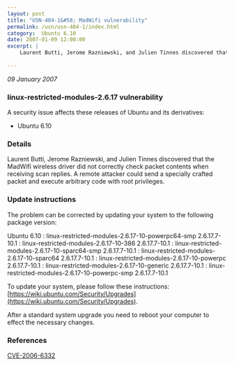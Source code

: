 ```yaml
---
layout: post
title: "USN-404-1&#58; MadWifi vulnerability"
permalink: /usn/usn-404-1/index.html
category:  Ubuntu 6.10
date: 2007-01-09 12:00:00
excerpt: |
    Laurent Butti, Jerome Razniewski, and Julien Tinnes discovered that the  MadWifi wireless driver did not correctly check packet contents when  receiving scan replies.  A remote attacker could send a specially  crafted packet and execute arbitrary code with root privileges.
    
--- 
```

 
 

*09 January 2007*

### linux-restricted-modules-2.6.17 vulnerability

A security issue affects these releases of Ubuntu and its derivatives:

* Ubuntu 6.10

### Details

Laurent Butti, Jerome Razniewski, and Julien Tinnes discovered that the MadWifi wireless driver did not correctly check packet contents when receiving scan replies. A remote attacker could send a specially crafted packet and execute arbitrary code with root privileges.

### Update instructions

The problem can be corrected by updating your system to the following package version:

Ubuntu 6.10
 : linux-restricted-modules-2.6.17-10-powerpc64-smp <span>2.6.17.7-10.1</span>
 : linux-restricted-modules-2.6.17-10-386 <span>2.6.17.7-10.1</span>
 : linux-restricted-modules-2.6.17-10-sparc64-smp <span>2.6.17.7-10.1</span>
 : linux-restricted-modules-2.6.17-10-sparc64 <span>2.6.17.7-10.1</span>
 : linux-restricted-modules-2.6.17-10-powerpc <span>2.6.17.7-10.1</span>
 : linux-restricted-modules-2.6.17-10-generic <span>2.6.17.7-10.1</span>
 : linux-restricted-modules-2.6.17-10-powerpc-smp <span>2.6.17.7-10.1</span>

To update your system, please follow these instructions: [https://wiki.ubuntu.com/Security/Upgrades](https://wiki.ubuntu.com/Security/Upgrades).

After a standard system upgrade you need to reboot your computer to effect the necessary changes.

### References

 
 [CVE-2006-6332](http://people.ubuntu.com/~ubuntu-security/cve/CVE-2006-6332)
 

